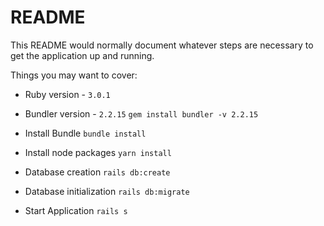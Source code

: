 # README

This README would normally document whatever steps are necessary to get the
application up and running.

Things you may want to cover:

* Ruby version - `3.0.1`

* Bundler version - `2.2.15` 
`gem install bundler -v 2.2.15`

* Install Bundle
`bundle install`

* Install node packages
`yarn install`

* Database creation
`rails db:create`

* Database initialization
`rails db:migrate`

* Start Application
`rails s`
